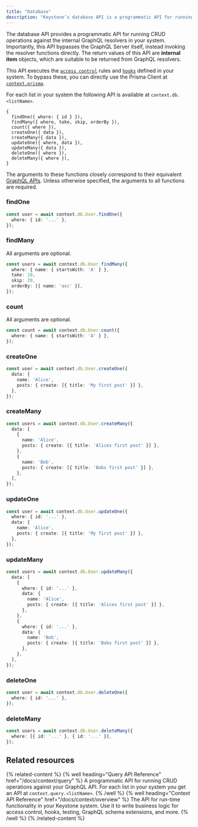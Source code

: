 ```yaml
---
title: "Database"
description: "Keystone’s database API is a programmatic API for running CRUD operations against the internal GraphQL resolvers in your system. It bypasses the GraphQL Server itself, invoking resolver functions directly."
---
```


The database API provides a programmatic API for running CRUD operations against the internal GraphQL resolvers in your system.
Importantly, this API bypasses the GraphQL Server itself, instead invoking the resolver functions directly.
The return values of this API are **internal item** objects, which are suitable to be returned from GraphQL resolvers.

This API executes the [`access control`](../guides/auth-and-access-control) rules and [`hooks`](../config/hooks) defined in your system.
To bypass these, you can directly use the Prisma Client at [`context.prisma`](../context/overview#database-access).

For each list in your system the following API is available at `context.db.<listName>`.

```
{
  findOne({ where: { id } }),
  findMany({ where, take, skip, orderBy }),
  count({ where }),
  createOne({ data }),
  createMany({ data }),
  updateOne({ where, data }),
  updateMany({ data }),
  deleteOne({ where }),
  deleteMany({ where }),
}
```

The arguments to these functions closely correspond to their equivalent [GraphQL APIs](../graphql/overview).
Unless otherwise specified, the arguments to all functions are required.

### findOne

```typescript
const user = await context.db.User.findOne({
  where: { id: '...' },
});
```

### findMany

All arguments are optional.

```typescript
const users = await context.db.User.findMany({
  where: { name: { startsWith: 'A' } },
  take: 10,
  skip: 20,
  orderBy: [{ name: 'asc' }],
});
```

### count

All arguments are optional.

```typescript
const count = await context.db.User.count({
  where: { name: { startsWith: 'A' } },
});
```

### createOne

```typescript
const user = await context.db.User.createOne({
  data: {
    name: 'Alice',
    posts: { create: [{ title: 'My first post' }] },
  },
});
```

### createMany

```typescript
const users = await context.db.User.createMany({
  data: [
    {
      name: 'Alice',
      posts: { create: [{ title: 'Alices first post' }] },
    },
    {
      name: 'Bob',
      posts: { create: [{ title: 'Bobs first post' }] },
    },
  ],
});
```

### updateOne

```typescript
const user = await context.db.User.updateOne({
  where: { id: '...' },
  data: {
    name: 'Alice',
    posts: { create: [{ title: 'My first post' }] },
  },
});
```

### updateMany

```typescript
const users = await context.db.User.updateMany({
  data: [
    {
      where: { id: '...' },
      data: {
        name: 'Alice',
        posts: { create: [{ title: 'Alices first post' }] },
      },
    },
    {
      where: { id: '...' },
      data: {
        name: 'Bob',
        posts: { create: [{ title: 'Bobs first post' }] },
      },
    },
  ],
});
```

### deleteOne

```typescript
const user = await context.db.User.deleteOne({
  where: { id: '...' },
});
```

### deleteMany

```typescript
const users = await context.db.User.deleteMany({
  where: [{ id: '...' }, { id: '...' }],
});
```

## Related resources

{% related-content %}
{% well
heading="Query API Reference"
href="/docs/context/query" %}
A programmatic API for running CRUD operations against your GraphQL API. For each list in your system you get an API at `context.query.<listName>`.
{% /well %}
{% well
heading="Context API Reference"
href="/docs/context/overview" %}
The API for run-time functionality in your Keystone system. Use it to write business logic for access control, hooks, testing, GraphQL schema extensions, and more.
{% /well %}
{% /related-content %}
